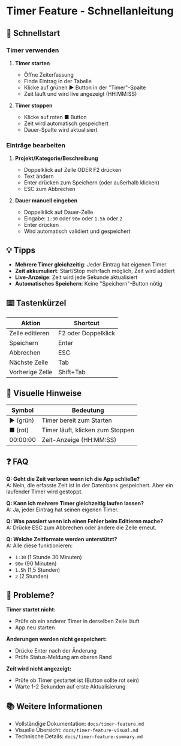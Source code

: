 # Timer Feature - Schnellanleitung

## 🚀 Schnellstart

### Timer verwenden

1. **Timer starten**
   - Öffne Zeiterfassung
   - Finde Eintrag in der Tabelle
   - Klicke auf grünen **▶** Button in der "Timer"-Spalte
   - Zeit läuft und wird live angezeigt (HH:MM:SS)

2. **Timer stoppen**
   - Klicke auf roten **■** Button
   - Zeit wird automatisch gespeichert
   - Dauer-Spalte wird aktualisiert

### Einträge bearbeiten

1. **Projekt/Kategorie/Beschreibung**
   - Doppelklick auf Zelle ODER F2 drücken
   - Text ändern
   - Enter drücken zum Speichern (oder außerhalb klicken)
   - ESC zum Abbrechen

2. **Dauer manuell eingeben**
   - Doppelklick auf Dauer-Zelle
   - Eingabe: `1:30` oder `90m` oder `1.5h` oder `2`
   - Enter drücken
   - Wird automatisch validiert und gespeichert

## 💡 Tipps

- **Mehrere Timer gleichzeitig**: Jeder Eintrag hat eigenen Timer
- **Zeit akkumuliert**: Start/Stop mehrfach möglich, Zeit wird addiert
- **Live-Anzeige**: Zeit wird jede Sekunde aktualisiert
- **Automatisches Speichern**: Keine "Speichern"-Button nötig

## ⌨️ Tastenkürzel

| Aktion | Shortcut |
|--------|----------|
| Zelle editieren | F2 oder Doppelklick |
| Speichern | Enter |
| Abbrechen | ESC |
| Nächste Zelle | Tab |
| Vorherige Zelle | Shift+Tab |

## 🎨 Visuelle Hinweise

| Symbol | Bedeutung |
|--------|-----------|
| ▶ (grün) | Timer bereit zum Starten |
| ■ (rot) | Timer läuft, klicken zum Stoppen |
| 00:00:00 | Zeit-Anzeige (HH:MM:SS) |

## ❓ FAQ

**Q: Geht die Zeit verloren wenn ich die App schließe?**  
A: Nein, die erfasste Zeit ist in der Datenbank gespeichert. Aber ein laufender Timer wird gestoppt.

**Q: Kann ich mehrere Timer gleichzeitig laufen lassen?**  
A: Ja, jeder Eintrag hat seinen eigenen Timer.

**Q: Was passiert wenn ich einen Fehler beim Editieren mache?**  
A: Drücke ESC zum Abbrechen oder ändere die Zelle erneut.

**Q: Welche Zeitformate werden unterstützt?**  
A: Alle diese funktionieren:
- `1:30` (1 Stunde 30 Minuten)
- `90m` (90 Minuten)
- `1.5h` (1,5 Stunden)
- `2` (2 Stunden)

## 🐛 Probleme?

**Timer startet nicht:**
- Prüfe ob ein anderer Timer in derselben Zeile läuft
- App neu starten

**Änderungen werden nicht gespeichert:**
- Drücke Enter nach der Änderung
- Prüfe Status-Meldung am oberen Rand

**Zeit wird nicht angezeigt:**
- Prüfe ob Timer gestartet ist (Button sollte rot sein)
- Warte 1-2 Sekunden auf erste Aktualisierung

## 📚 Weitere Informationen

- Vollständige Dokumentation: `docs/timer-feature.md`
- Visuelle Übersicht: `docs/timer-feature-visual.md`
- Technische Details: `docs/timer-feature-summary.md`
